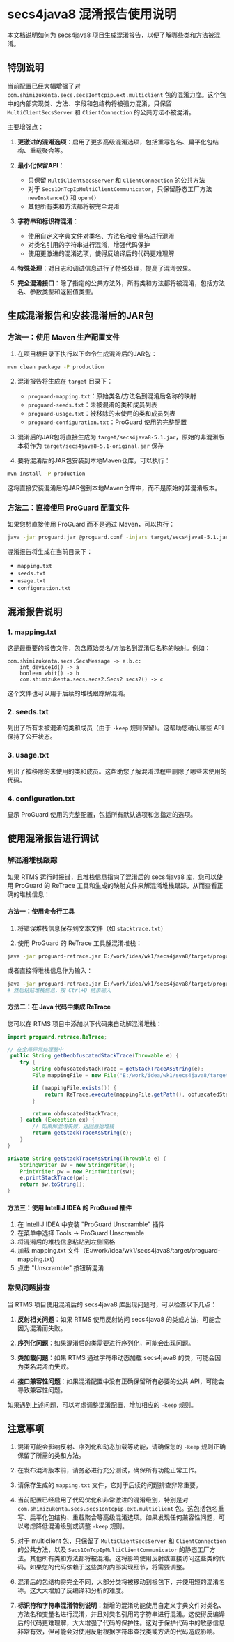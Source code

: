 # secs4java8 混淆报告使用说明

本文档说明如何为 secs4java8 项目生成混淆报告，以便了解哪些类和方法被混淆。

## 特别说明

当前配置已经大幅增强了对 `com.shimizukenta.secs.secs1ontcpip.ext.multiclient` 包的混淆力度。这个包中的内部实现类、方法、字段和包结构将被强力混淆，只保留 `MultiClientSecsServer` 和 `ClientConnection` 的公共方法不被混淆。

主要增强点：

1. **更激进的混淆选项**：启用了更多高级混淆选项，包括重写包名、扁平化包结构、重载聚合等。

2. **最小化保留API**：
   - 只保留 `MultiClientSecsServer` 和 `ClientConnection` 的公共方法
   - 对于 `Secs1OnTcpIpMultiClientCommunicator`，只保留静态工厂方法 `newInstance()` 和 `open()`
   - 其他所有类和方法都将被完全混淆

3. **字符串和标识符混淆**：
   - 使用自定义字典文件对类名、方法名和变量名进行混淆
   - 对类名引用的字符串进行混淆，增强代码保护
   - 使用更激进的混淆选项，使得反编译后的代码更难理解

4. **特殊处理**：对日志和调试信息进行了特殊处理，提高了混淆效果。

5. **完全混淆接口**：除了指定的公共方法外，所有类和方法都将被混淆，包括方法名、参数类型和返回值类型。

## 生成混淆报告和安装混淆后的JAR包

### 方法一：使用 Maven 生产配置文件

1. 在项目根目录下执行以下命令生成混淆后的JAR包：

```bash
mvn clean package -P production
```

2. 混淆报告将生成在 `target` 目录下：
   - `proguard-mapping.txt`：原始类名/方法名到混淆后名称的映射
   - `proguard-seeds.txt`：未被混淆的类和成员列表
   - `proguard-usage.txt`：被移除的未使用的类和成员列表
   - `proguard-configuration.txt`：ProGuard 使用的完整配置

3. 混淆后的JAR包将直接生成为 `target/secs4java8-5.1.jar`，原始的非混淆版本将作为 `target/secs4java8-5.1-original.jar` 保存

4. 要将混淆后的JAR包安装到本地Maven仓库，可以执行：

```bash
mvn install -P production
```

这将直接安装混淆后的JAR包到本地Maven仓库中，而不是原始的非混淆版本。

### 方法二：直接使用 ProGuard 配置文件

如果您想直接使用 ProGuard 而不是通过 Maven，可以执行：

```bash
java -jar proguard.jar @proguard.conf -injars target/secs4java8-5.1.jar -outjars target/secs4java8-5.1-obfuscated.jar
```

混淆报告将生成在当前目录下：
- `mapping.txt`
- `seeds.txt`
- `usage.txt`
- `configuration.txt`

## 混淆报告说明

### 1. mapping.txt

这是最重要的报告文件，包含原始类名/方法名到混淆后名称的映射。例如：

```
com.shimizukenta.secs.SecsMessage -> a.b.c:
    int deviceId() -> a
    boolean wbit() -> b
    com.shimizukenta.secs.secs2.Secs2 secs2() -> c
```

这个文件也可以用于后续的堆栈跟踪解混淆。

### 2. seeds.txt

列出了所有未被混淆的类和成员（由于 `-keep` 规则保留）。这帮助您确认哪些 API 保持了公开状态。

### 3. usage.txt

列出了被移除的未使用的类和成员。这帮助您了解混淆过程中删除了哪些未使用的代码。

### 4. configuration.txt

显示 ProGuard 使用的完整配置，包括所有默认选项和您指定的选项。

## 使用混淆报告进行调试

### 解混淆堆栈跟踪

如果 RTMS 运行时报错，且堆栈信息指向了混淆后的 secs4java8 库，您可以使用 ProGuard 的 ReTrace 工具和生成的映射文件来解混淆堆栈跟踪，从而查看正确的堆栈信息：

#### 方法一：使用命令行工具

1. 将错误堆栈信息保存到文本文件（如 `stacktrace.txt`）

2. 使用 ProGuard 的 ReTrace 工具解混淆堆栈：

```bash
java -jar proguard-retrace.jar E:/work/idea/wk1/secs4java8/target/proguard-mapping.txt stacktrace.txt
```

或者直接将堆栈信息作为输入：

```bash
java -jar proguard-retrace.jar E:/work/idea/wk1/secs4java8/target/proguard-mapping.txt
# 然后粘贴堆栈信息，按 Ctrl+D 结束输入
```

#### 方法二：在 Java 代码中集成 ReTrace

您可以在 RTMS 项目中添加以下代码来自动解混淆堆栈：

```java
import proguard.retrace.ReTrace;

// 在全局异常处理器中
 public String getDeobfuscatedStackTrace(Throwable e) {
    try {
        String obfuscatedStackTrace = getStackTraceAsString(e);
        File mappingFile = new File("E:/work/idea/wk1/secs4java8/target/proguard-mapping.txt");

        if (mappingFile.exists()) {
            return ReTrace.execute(mappingFile.getPath(), obfuscatedStackTrace);
        }

        return obfuscatedStackTrace;
    } catch (Exception ex) {
        // 如果解混淆失败，返回原始堆栈
        return getStackTraceAsString(e);
    }
}

private String getStackTraceAsString(Throwable e) {
    StringWriter sw = new StringWriter();
    PrintWriter pw = new PrintWriter(sw);
    e.printStackTrace(pw);
    return sw.toString();
}
```

#### 方法三：使用 IntelliJ IDEA 的 ProGuard 插件

1. 在 IntelliJ IDEA 中安装 "ProGuard Unscramble" 插件
2. 在菜单中选择 Tools -> ProGuard Unscramble
3. 将混淆后的堆栈信息粘贴到左侧窗格
4. 加载 mapping.txt 文件（E:/work/idea/wk1/secs4java8/target/proguard-mapping.txt）
5. 点击 "Unscramble" 按钮解混淆

### 常见问题排查

当 RTMS 项目使用混淆后的 secs4java8 库出现问题时，可以检查以下几点：

1. **反射相关问题**：如果 RTMS 使用反射访问 secs4java8 的类或方法，可能会因为混淆而失败。

2. **序列化问题**：如果混淆后的类需要进行序列化，可能会出现问题。

3. **类加载问题**：如果 RTMS 通过字符串动态加载 secs4java8 的类，可能会因为类名混淆而失败。

4. **接口兼容性问题**：如果混淆配置中没有正确保留所有必要的公共 API，可能会导致兼容性问题。

如果遇到上述问题，可以考虑调整混淆配置，增加相应的 `-keep` 规则。

## 注意事项

1. 混淆可能会影响反射、序列化和动态加载等功能，请确保您的 `-keep` 规则正确保留了所需的类和方法。

2. 在发布混淆版本前，请务必进行充分测试，确保所有功能正常工作。

3. 请保存生成的 `mapping.txt` 文件，它对于后续的问题排查非常重要。

4. 当前配置已经启用了代码优化和非常激进的混淆级别，特别是对 `com.shimizukenta.secs.secs1ontcpip.ext.multiclient` 包。这包括包名重写、扁平化包结构、重载聚合等高级混淆选项。如果发现任何兼容性问题，可以考虑降低混淆级别或调整 `-keep` 规则。

5. 对于 multiclient 包，只保留了 `MultiClientSecsServer` 和 `ClientConnection` 的公共方法，以及 `Secs1OnTcpIpMultiClientCommunicator` 的静态工厂方法。其他所有类和方法都将被混淆。这将影响使用反射或直接访问这些类的代码。如果您的代码依赖于这些类的内部实现细节，将需要调整。

6. 混淆后的包结构将完全不同，大部分类将被移动到根包下，并使用短的混淆名称。这大大增加了反编译和分析的难度。

7. **标识符和字符串混淆特别说明**：新增的混淆功能使用自定义字典文件对类名、方法名和变量名进行混淆，并且对类名引用的字符串进行混淆。这使得反编译后的代码更难理解，大大增强了代码的保护性。这对于保护代码中的敏感信息非常有效，但可能会对使用反射根据字符串查找类或方法的代码造成影响。
